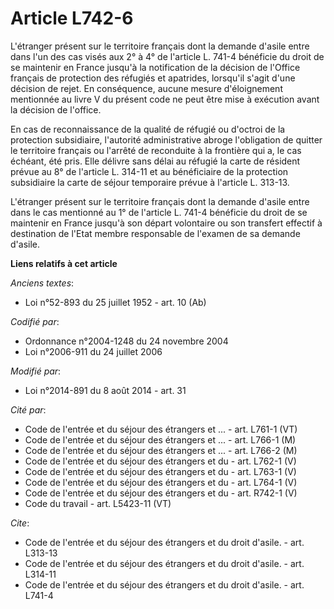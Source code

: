 # Article L742-6

L'étranger présent sur le territoire français dont la demande d'asile entre dans l'un des cas visés aux 2° à 4° de l'article
L. 741-4 bénéficie du droit de se maintenir en France jusqu'à la notification de la décision de l'Office français de
protection des réfugiés et apatrides, lorsqu'il s'agit d'une décision de rejet. En conséquence, aucune mesure d'éloignement
mentionnée au livre V du présent code ne peut être mise à exécution avant la décision de l'office. 

En cas de reconnaissance de la qualité de réfugié ou d'octroi de la protection subsidiaire, l'autorité administrative abroge
l'obligation de quitter le territoire français ou l'arrêté de reconduite à la frontière qui a, le cas échéant, été pris. Elle
délivre sans délai au réfugié la carte de résident prévue au 8° de l'article L. 314-11 et au bénéficiaire de la protection
subsidiaire la carte de séjour temporaire prévue à l'article L. 313-13.

L'étranger présent sur le territoire français dont la demande d'asile entre dans le cas mentionné au 1° de l'article L. 741-4
bénéficie du droit de se maintenir en France jusqu'à son départ volontaire ou son transfert effectif à destination de l'Etat
membre responsable de l'examen de sa demande d'asile.

**Liens relatifs à cet article**

_Anciens textes_:

  - Loi n°52-893 du 25 juillet 1952 - art. 10 (Ab)

_Codifié par_:

  - Ordonnance n°2004-1248 du 24 novembre 2004
  - Loi n°2006-911 du 24 juillet 2006

_Modifié par_:

  - Loi n°2014-891 du 8 août 2014 - art. 31

_Cité par_:

  - Code de l'entrée et du séjour des étrangers et ... - art. L761-1 (VT)
  - Code de l'entrée et du séjour des étrangers et ... - art. L766-1 (M)
  - Code de l'entrée et du séjour des étrangers et ... - art. L766-2 (M)
  - Code de l'entrée et du séjour des étrangers et du  - art. L762-1 (V)
  - Code de l'entrée et du séjour des étrangers et du  - art. L763-1 (V)
  - Code de l'entrée et du séjour des étrangers et du  - art. L764-1 (V)
  - Code de l'entrée et du séjour des étrangers et du  - art. R742-1 (V)
  - Code du travail - art. L5423-11 (VT)

_Cite_:

  - Code de l'entrée et du séjour des étrangers et du droit d'asile. - art. L313-13
  - Code de l'entrée et du séjour des étrangers et du droit d'asile. - art. L314-11
  - Code de l'entrée et du séjour des étrangers et du droit d'asile. - art. L741-4
